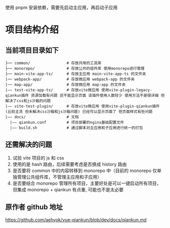 使用 pnpm 安装依赖，需要先启动主应用，再启动子应用

# 项目结构介绍

## 当前项目目录如下

    ├── common/                # 存放共用的工具库
    ├── monorepo/              # 存放公共的组件库 使用monorepo进行管理
    ├── main-vite-app-ts/      # 存放主应用 main-vite-app-ts 的文件夹
    |── webpack-app/           # 存放微应用 webpack-app 的文件夹
    |── map-app/               # 存放微应用 map-app 的文件夹
    |—— test-vite-app-ts/      # 存放vite微应用 使用vite-plugin-legacy-qiankun插件 资源加载有问题 还不能显示页面 该插件使用人数较少 使用方法不是很详细 但解决了css和js沙箱的问题
    |—— vite-test-plugin/      # 存放vite微应用 使用vite-plugin-qiankun插件(比较主流 但未解决css沙箱和js沙箱问题) 已经可以显示页面了 但页面样式有些问题
    |—— docs/                  # 文档
      |—— qiankun.conf         # 项目部署的nginx基础配置文件
      |—— build.sh             # 通过脚本对主应用和子应用进行统一的打包

## 还需解决的问题

1. 试验 vite 项目的 js 和 css
2. 使用的是 hash 路由，后续需要考虑是否换成 history 路由
3. 是否要将 common 中的内容转移到 monorepo 中（目前的 monorepo 仅单独管理公共组件库，不管理主应用和子应用）
4. 是否要结合 monorepo 管理所有项目，主要好处是可以一键启动所有项目，但集成 monorepo + qiankun 有点重, 可能也不是太必要

## 原作者 github 地址

https://github.com/aehyok/vue-qiankun/blob/dev/docs/qiankun.md
